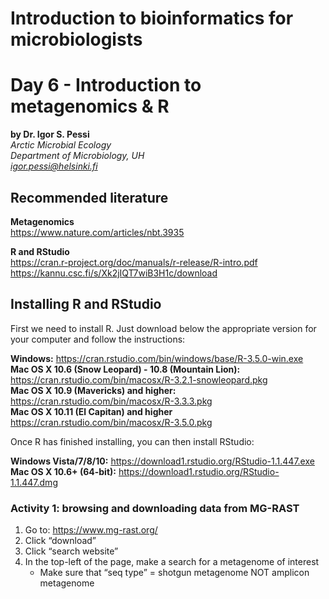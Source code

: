<h1 id="introduction-to-bioinformatics-for-microbiologists">Introduction to bioinformatics for microbiologists</h1>
<h1 id="day-6---introduction-to-metagenomics--r">Day 6 - Introduction to metagenomics &amp; R</h1>
<p><strong>by Dr. Igor S. Pessi</strong><br>
<em>Arctic Microbial Ecology<br>
Department of Microbiology, UH<br>
<a href="mailto:igor.pessi@helsinki.fi">igor.pessi@helsinki.fi</a></em></p>
<h2 id="recommended-literature">Recommended literature</h2>
<p><strong>Metagenomics</strong><br>
<a href="https://www.nature.com/articles/nbt.3935">https://www.nature.com/articles/nbt.3935</a></p>
<p><strong>R and RStudio</strong><br>
<a href="https://cran.r-project.org/doc/manuals/r-release/R-intro.pdf">https://cran.r-project.org/doc/manuals/r-release/R-intro.pdf</a><br>
<a href="https://kannu.csc.fi/s/Xk2jIQT7wiB3H1c/download">https://kannu.csc.fi/s/Xk2jIQT7wiB3H1c/download</a></p>
<h2 id="installing-r-and-rstudio">Installing R and RStudio</h2>
<p>First we need to install R. Just download below the appropriate version for your computer and follow the instructions:</p>
<p><strong>Windows:</strong> <a href="https://cran.rstudio.com/bin/windows/base/R-3.5.0-win.exe">https://cran.rstudio.com/bin/windows/base/R-3.5.0-win.exe</a><br>
<strong>Mac OS X 10.6 (Snow Leopard) - 10.8 (Mountain Lion):</strong> <a href="https://cran.rstudio.com/bin/macosx/R-3.2.1-snowleopard.pkg">https://cran.rstudio.com/bin/macosx/R-3.2.1-snowleopard.pkg</a><br>
<strong>Mac OS X 10.9 (Mavericks) and higher:</strong> <a href="https://cran.rstudio.com/bin/macosx/R-3.3.3.pkg">https://cran.rstudio.com/bin/macosx/R-3.3.3.pkg</a><br>
<strong>Mac OS X 10.11 (El Capitan) and higher</strong> <a href="https://cran.rstudio.com/bin/macosx/R-3.5.0.pkg">https://cran.rstudio.com/bin/macosx/R-3.5.0.pkg</a></p>
<p>Once R has finished installing, you can then install RStudio:</p>
<p><strong>Windows Vista/7/8/10:</strong> <a href="https://download1.rstudio.org/RStudio-1.1.447.exe">https://download1.rstudio.org/RStudio-1.1.447.exe</a><br>
<strong>Mac OS X 10.6+ (64-bit):</strong> <a href="https://download1.rstudio.org/RStudio-1.1.447.dmg">https://download1.rstudio.org/RStudio-1.1.447.dmg</a></p>
<h3 id="activity-1-browsing-and-downloading-data-from-mg-rast">Activity 1: browsing and downloading data from MG-RAST</h3>
<ol>
<li>Go to: <a href="https://www.mg-rast.org/">https://www.mg-rast.org/</a></li>
<li>Click “download”</li>
<li>Click “search website”</li>
<li>In the top-left of the page, make a search for a metagenome of interest
<ul>
<li>Make sure that “seq type” = shotgun metagenome NOT amplicon metagenome</li>
</ul>
</li>
</ol>

